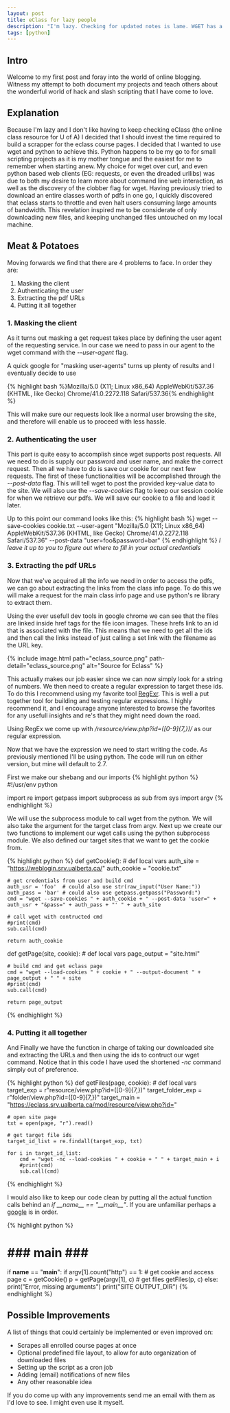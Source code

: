 ```yaml
---
layout: post
title: eClass for lazy people
description: "I'm lazy. Checking for updated notes is lame. WGET has a `--no-clobber` option."
tags: [python]
---
```

## Intro
Welcome to my first post and foray into the world of online blogging. Witness my attempt to both document my projects and teach others about the wonderful world of hack and slash scripting that I have come to love.

## Explanation
Because I'm lazy and I don't like having to keep checking eClass (the online class resource for U of A) I decided that I should invest the time required to build a scrapper for the eclass course pages. I decided that I wanted to use wget and python to achieve this. Python happens to be my go to for small scripting projects as it is my mother tongue and the easiest for me to remember when starting anew. My choice for wget over curl, and even python based web clients (EG: requests, or even the dreaded urllibs) was due to both my desire to learn more about command line web interaction, as well as the discovery of the clobber flag for wget. Having previously tried to download an entire classes worth of pdfs in one go, I quickly discovered that eclass starts to throttle and even halt users consuming large amounts of bandwidth. This revelation inspired me to be considerate of only downloading new files, and keeping unchanged files untouched on my local machine.

## Meat & Potatoes
Moving forwards we find that there are 4 problems to face. In order they are:


1. Masking the client
2. Authenticating the user
3. Extracting the pdf URLs
4. Putting it all together

### 1. Masking the client
As it turns out masking a get request takes place by defining the user agent of the requesting service. In our case we need to pass in our agent to the wget command with the *\-\-user-agent* flag.

A quick google for "masking user-agents" turns up plenty of results and I eventually decide to use

{% highlight bash %}Mozilla/5.0 (X11; Linux x86_64) AppleWebKit/537.36 (KHTML, like Gecko) Chrome/41.0.2272.118 Safari/537.36{% endhighlight %}

This will make sure our requests look like a normal user browsing the site, and therefore will enable us to proceed with less hassle.

### 2. Authenticating the user
This part is quite easy to accomplish since wget supports post requests. All we need to do is supply our password and user name, and make the correct request. Then all we have to do is save our cookie for our next few requests. The first of these functionalities will be accomplished through the *\-\-post-data* flag. This will tell wget to post the provided key-value data to the site. We will also use the *\-\-save-cookies* flag to keep our session cookie for when we retrieve our pdfs. We will save our cookie to a file and load it later.

Up to this point our command looks like this:
{% highlight bash %} wget --save-cookies cookie.txt --user-agent "Mozilla/5.0 (X11; Linux x86_64) AppleWebKit/537.36 (KHTML, like Gecko) Chrome/41.0.2272.118 Safari/537.36" --post-data "user=foo&password=bar" {% endhighlight %}
*I leave it up to you to figure out where to fill in your actual credentials*

### 3. Extracting the pdf URLs
Now that we've acquired all the info we need in order to access the pdfs, we can go about extracting the links from the class info page. To do this we will make a request for the main class info page and use python's re library to extract them.

Using the ever usefull dev tools in google chrome we can see that the files are linked inside href tags for the file icon images. These hrefs link to an id that is associated with the file. This means that we need to get all the ids and then call the links instead of just calling a set link with the filename as the URL key.

{% include image.html path="eclass_source.png" path-detail="eclass_source.png" alt="Source for Eclass" %}

This actually makes our job easier since we can now simply look for a string of numbers. We then need to create a regular expression to target these ids. To do this I recommend using my favorite tool [RegExr](http://www.regexr.com/). This is well a put together tool for building and testing regular expressions. I highly recommend it, and I encourage anyone interested to browse the favorites for any usefull insights and re's that they might need down the road.

Using RegEx we come up with */resource\/view.php\?id=([0-9]{7,})/* as our regular expression.

Now that we have the expression we need to start writing the code. As previously mentioned I'll be using python. The code will run on either version, but mine will default to 2.7.

First we make our shebang and our imports
{% highlight python %}
#!/usr/env python

import re
import getpass
import subprocess as sub
from sys import argv
{% endhighlight %}

We will use the subprocess module to call wget from the python. We will also take the argument for the target class from argv.
Next up we create our two functions to implement our wget calls using the python subprocess module. We also defined our target sites that we want to get the cookie from.

{% highlight python %}
def getCookie():
	# def local vars
	auth_site = "https://weblogin.srv.ualberta.ca/"
	auth_cookie = "cookie.txt"


	# get credentials from user and build cmd
	auth_usr = 'foo'  # could also use str(raw_input("User Name:"))
	auth_pass = 'bar' # could also use getpass.getpass("Password:")
	cmd = "wget --save-cookies " + auth_cookie + " --post-data 'user=" + auth_usr + "&pass=" + auth_pass + "' " + auth_site

	# call wget with contructed cmd
	#print(cmd)
	sub.call(cmd)

	return auth_cookie

def getPage(site, cookie):
	# def local vars
	page_output = "site.html"

	# build cmd and get eclass page
	cmd = "wget --load-cookies " + cookie + " --output-document " + page_output + " " + site
	#print(cmd)
	sub.call(cmd)

	return page_output
{% endhighlight %}

### 4. Putting it all together

And Finally we have the function in charge of taking our downloaded site and extracting the URLs and then using the ids to contruct our wget command. Notice that in this code I have used the shortened *-nc* command simply out of preference.

{% highlight python %}
def getFiles(page, cookie):
	# def local vars
	target_exp = r"resource\/view.php\?id=([0-9]{7,})"
	target_folder_exp = r"folder\/view.php\?id=([0-9]{7,})"
	target_main = "https://eclass.srv.ualberta.ca/mod/resource/view.php?id="

	# open site page
	txt = open(page, "r").read()

	# get target file ids
	target_id_list = re.findall(target_exp, txt)

	for i in target_id_list:
		cmd = "wget -nc --load-cookies " + cookie + " " + target_main + i
		#print(cmd)
		sub.call(cmd)
{% endhighlight %}

I would also like to keep our code clean by putting all the actual function calls behind an *if \_\_name\_\_ == "\_\_main\_\_"*. If you are unfamiliar perhaps a [google](http://ibiblio.org/g2swap/byteofpython/read/module-name.html) is in order.

{% highlight python %}
# ### main ### #
if __name__ == "__main__":
	if argv[1].count("http") == 1:
		# get cookie and access page
		c = getCookie()
		p = getPage(argv[1], c)
		# get files
		getFiles(p, c)
	else:
		print("Error, missing arguments")
		print("SITE OUTPUT_DIR")
{% endhighlight %}

## Possible Improvements
A list of things that could certainly be implemented or even improved on:

+ Scrapes all enrolled course pages at once
+ Optional predefined file layout, to allow for auto organization of downloaded files
+ Setting up the script as a cron job
+ Adding (email) notifications of new files
+ Any other reasonable idea

If you do come up with any improvements send me an email with them as I'd love to see. I might even use it myself.
